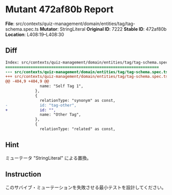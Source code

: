 # Mutant 472af80b Report

**File**: src/contexts/quiz-management/domain/entities/tag/tag-schema.spec.ts
**Mutator**: StringLiteral
**Original ID**: 7222
**Stable ID**: 472af80b
**Location**: L408:19–L408:30

## Diff

```diff
Index: src/contexts/quiz-management/domain/entities/tag/tag-schema.spec.ts
===================================================================
--- src/contexts/quiz-management/domain/entities/tag/tag-schema.spec.ts	original
+++ src/contexts/quiz-management/domain/entities/tag/tag-schema.spec.ts	mutated #7222
@@ -404,9 +404,9 @@
               name: "Self Tag 1",
             },
             {
               relationType: "synonym" as const,
-              id: "tag-other",
+              id: "",
               name: "Other Tag",
             },
             {
               relationType: "related" as const,
```

## Hint

ミューテータ "StringLiteral" による置換。

## Instruction

このサバイブ・ミューテーションを失敗させる最小テストを設計してください。
